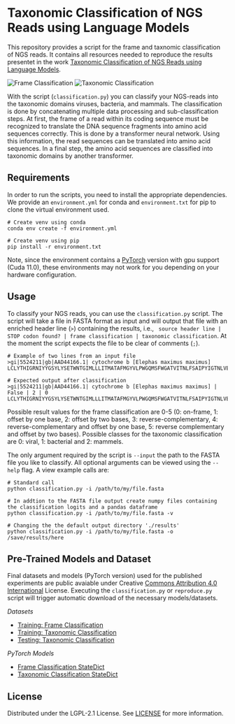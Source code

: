 # Taxonomic Classification of NGS Reads using Language Models
This repository provides a script for the frame and taxnomic classification of NGS reads. It contains all resources needed to reproduce the results presentet in the work [Taxonomic Classification of NGS Reads using Language Models]().

![Frame Classification](https://redmine.f4.htw-berlin.de/owncloud/index.php/core/preview?fileId=822378&x=3840&y=1600&a=true) ![Taxonomic Classification](https://redmine.f4.htw-berlin.de/owncloud/index.php/s/RRAPKARxeC5KCrF)


With the script (`classification.py`) you can classify your NGS-reads into the taxonomic domains viruses, bacteria, and mammals. The classification is done by concatenating multiple data processing and sub-classification steps. At first, the frame of a read within its coding sequence must be recognized to translate the DNA sequence fragments into amino acid sequences correctly. This is done by a transformer neural network. Using this information, the read sequences can be translated into amino acid sequences. In a final step, the amino acid sequences are classified into taxonomic domains by another transformer.


## Requirements

In order to run the scripts, you need to install the appropriate dependencies. We provide an `environment.yml` for conda and `environment.txt` for pip to clone the virtual environment used. 

```
# Create venv using conda
conda env create -f environment.yml

# Create venv using pip
pip install -r environment.txt

```

Note, since the environment contains a [PyTorch](https://pytorch.org/) version with gpu support (Cuda 11.0), these environments may not work for you depending on your hardware configuration.


## Usage
To classify your NGS reads, you can use the `classification.py` script. The script will take a file in FASTA format as input and will output that file with an enriched header line (`>`) containing the results, i.e., ` source header line | STOP codon found? | frame classification | taxonomic classification`. At the moment the script expects the file to be clear of comments (`;`).

```
# Example of two lines from an input file
>gi|5524211|gb|AAD44166.1| cytochrome b [Elephas maximus maximus]
LCLYTHIGRNIYYGSYLYSETWNTGIMLLLITMATAFMGYVLPWGQMSFWGATVITNLFSAIPYIGTNLVEWIWGGFSVDKATLNRFFAFHFILPFTMVA

# Expected output after classification 
>gi|5524211|gb|AAD44166.1| cytochrome b [Elephas maximus maximus] | False | 2 | 0
LCLYTHIGRNIYYGSYLYSETWNTGIMLLLITMATAFMGYVLPWGQMSFWGATVITNLFSAIPYIGTNLVEWIWGGFSVDKATLNRFFAFHFILPFTMVA
```

Possible result values for the frame classification are 0-5 (0: on-frame, 1: offset by one base, 2: offset by two bases, 3: reverse-complementary, 4: reverse-complementary and offset by one base, 5: reverse complementary and offset by two bases). Possible classes for the taxonomic classification are 0: viral, 1: bacterial and 2: mammels.

The only argument required by the script is `--input` the path to the FASTA file you like to classify. All optional arguments can be viewed using the `--help` flag. A view example calls are:

```
# Standard call
python classification.py -i /path/to/my/file.fasta

# In addtion to the FASTA file output create numpy files containing the classification logits and a pandas dataframe
python classification.py -i /path/to/my/file.fasta -v

# Changing the the default output directory './results'
python classification.py -i /path/to/my/file.fasta -o /save/results/here

```


## Pre-Trained Models and Dataset
Final datasets and models (PyTorch version) used for the published experiments are public avaiable under Creative [Commons Attribution 4.0 International](https://creativecommons.org/licenses/by/4.0/legalcode) License. Executing the `classification.py` or `reproduce.py` script will trigger automatic download of the necessary models/datasets.

*Datasets*
- [Training: Frame Classification](https://zenodo.org/record/4306248)
- [Training: Taxonomic Classification](https://zenodo.org/record/4306240)
- [Testing: Taxonomic Classification](https://zenodo.org/record/4307779)

*PyTorch Models*
- [Frame Classification StateDict](https://zenodo.org/record/4306420)
- [Taxonomic Classification StateDict](https://zenodo.org/record/4306499)

## License
Distributed under the LGPL-2.1 License. See [LICENSE](LICENSE.md) for more information.
